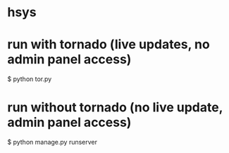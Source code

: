 # hsys
# run with tornado (live updates, no admin panel access)
$ python tor.py
# run without tornado (no live update, admin panel access)
$ python manage.py runserver
